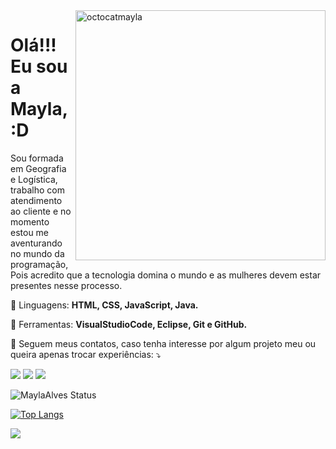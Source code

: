 <img src="https://octocat-generator-assets.githubusercontent.com/my-octocat-1624292539601.png" min-width="400px" max-width="400px" width="400px" align="right" alt="octocatmayla">


# Olá!!!  Eu sou a Mayla, :D
<p align="left">

  Sou formada em Geografia e Logística, trabalho com atendimento ao cliente e no momento estou me aventurando no mundo da programação,
  Pois acredito que a tecnologia domina o mundo e as mulheres devem estar presentes nesse processo.

</p>

<p align="left">
  🦄 Linguagens: <strong>HTML, CSS, JavaScript, Java.</strong>
</p>

<p align="left">
  💼 Ferramentas: <strong>VisualStudioCode, Eclipse, Git e GitHub.</strong>
</p>

<p align="left">
  💌 Seguem meus contatos, caso tenha interesse por algum projeto meu ou queira apenas trocar experiências: ⤵️
</p>

<p align="left">
  <a href="mailto:mayla.alves@hotmail.com" alt="Outlook" target="_blank">
  <img src="https://img.shields.io/badge/Microsoft_Outlook-0078D4?style=for-the-badge&logo=microsoft-outlook&logoColor=white&link=mailto:mayla.alves@hotmail.com"></a>

  <a href="https://www.linkedin.com/in/maylassantos" alt="Linkedin">
  <img src="https://img.shields.io/badge/-Linkedin-0e76a8?style=for-the-badge&logo=Linkedin&logoColor=white&link=https://www.linkedin.com/in/maylassantos"></a>

  <a href="http://wa.me/5512982166688" alt="WhatsApp" target="_blank">
  <img src="https://img.shields.io/badge/-WhatsApp-25d366?style=for-the-badge&labelColor=25d366&logo=whatsapp&logoColor=white&link=http://wa.me/5512982166688"></a>
  
 ![MaylaAlves Status](https://github-readme-stats.vercel.app/api?username=MaylaAlves&show_icons=true&theme=dark)

 [![Top Langs](https://github-readme-stats.vercel.app/api/top-langs/?username=MaylaAlves&layout=compact)](https://github.com/MaylaAlves/github-readme-stats)
  
 <img src="https://camo.githubusercontent.com/ed55c707fda76a586e183909c9501bd6cad8fc249efdc5a634ff85aa23584ea2/68747470733a2f2f696d672e736869656c64732e696f2f62616467652f436f64652532304c696b65253230612532304769726c2d2546302539462539362541342d626c756576696f6c65743f7374796c653d666f722d7468652d6261646765">
  

